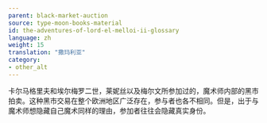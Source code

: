 ```yaml
---
parent: black-market-auction
source: type-moon-books-material
id: the-adventures-of-lord-el-melloi-ii-glossary
language: zh
weight: 15
translation: "撒玛利亚"
category:
- other_alt
---
```


卡尔马格里夫和埃尔梅罗二世，莱妮丝以及梅尔文所参加过的，魔术师内部的黑市拍卖。这种黑市交易在整个欧洲地区广泛存在，参与者也各不相同。但是，出于与魔术师想隐藏自己魔术同样的理由，参加者往往会隐藏真实身份。
